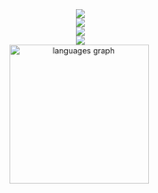 <div align="center">
<!--    <a href="https://discord.com/users/279054249919381505">
      <img align="center" src="https://lanyard.cnrad.dev/api/279054249919381505?borderRadius=5px&theme=dark&bg=00000000&hideSpotify=false&animated=true" width="500" alt="discord"/>
   </a> -->
      <div align="center">
            <img src="https://skillicons.dev/icons?i=linux,arch,windows,apple" />
            <br/>
            <img src="https://skillicons.dev/icons?i=cpp,rust,c,cs,ts,go,py,html,sass,lua" />
             <br/>
            <img src="https://skillicons.dev/icons?i=cmake,dotnet,react,solidjs,tailwindcss,vite,qt,tauri,electron,wasm" />
            <br/>
            <img src="https://skillicons.dev/icons?i=clion,webstorm,rider,neovim,vscodium" />
      </div>
            <div align="center">
<!--      <img src="https://github-readme-stats-git-masterorgs-github-readme-stats-team.vercel.app/api?username=tacotakedown&include_orgs=true&show_icons=true&hide_border=true&theme=transparent&locale=en&card_width=400" height="250" alt="stats"/> -->
  <img src="https://github-readme-stats.vercel.app/api/top-langs?username=tacotakedown&locale=en&size_weight=0.5&count_weight=0.5&hide_progress=true&hide_title=false&hide=Cmake,HTML,JavaScript,SCSS,C,Powershell,Shell&layout=compact&langs_count=6&theme=transparent&hide_border=true&card_width=400" height="250" alt="languages graph"  />
                  <img src="https://komarev.com/ghpvc/?username=tacotakedown&style=pixel" alt=""/>
</div>

</div>
